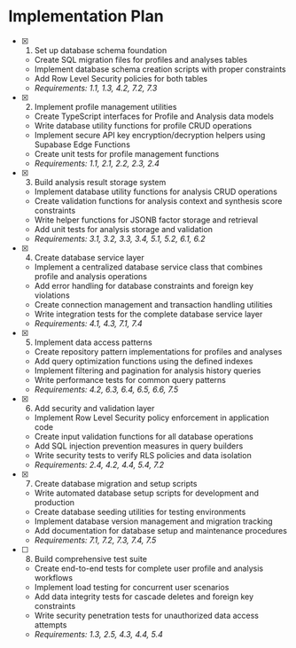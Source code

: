 # Implementation Plan

- [x] 1. Set up database schema foundation
  - Create SQL migration files for profiles and analyses tables
  - Implement database schema creation scripts with proper constraints
  - Add Row Level Security policies for both tables
  - _Requirements: 1.1, 1.3, 4.2, 7.2, 7.3_

- [x] 2. Implement profile management utilities
  - Create TypeScript interfaces for Profile and Analysis data models
  - Write database utility functions for profile CRUD operations
  - Implement secure API key encryption/decryption helpers using Supabase Edge Functions
  - Create unit tests for profile management functions
  - _Requirements: 1.1, 2.1, 2.2, 2.3, 2.4_

- [x] 3. Build analysis result storage system
  - Implement database utility functions for analysis CRUD operations
  - Create validation functions for analysis context and synthesis score constraints
  - Write helper functions for JSONB factor storage and retrieval
  - Add unit tests for analysis storage and validation
  - _Requirements: 3.1, 3.2, 3.3, 3.4, 5.1, 5.2, 6.1, 6.2_

- [x] 4. Create database service layer
  - Implement a centralized database service class that combines profile and analysis operations
  - Add error handling for database constraints and foreign key violations
  - Create connection management and transaction handling utilities
  - Write integration tests for the complete database service layer
  - _Requirements: 4.1, 4.3, 7.1, 7.4_

- [x] 5. Implement data access patterns
  - Create repository pattern implementations for profiles and analyses
  - Add query optimization functions using the defined indexes
  - Implement filtering and pagination for analysis history queries
  - Write performance tests for common query patterns
  - _Requirements: 4.2, 6.3, 6.4, 6.5, 6.6, 7.5_

- [x] 6. Add security and validation layer
  - Implement Row Level Security policy enforcement in application code
  - Create input validation functions for all database operations
  - Add SQL injection prevention measures in query builders
  - Write security tests to verify RLS policies and data isolation
  - _Requirements: 2.4, 4.2, 4.4, 5.4, 7.2_

- [x] 7. Create database migration and setup scripts
  - Write automated database setup scripts for development and production
  - Create database seeding utilities for testing environments
  - Implement database version management and migration tracking
  - Add documentation for database setup and maintenance procedures
  - _Requirements: 7.1, 7.2, 7.3, 7.4, 7.5_

- [ ] 8. Build comprehensive test suite
  - Create end-to-end tests for complete user profile and analysis workflows
  - Implement load testing for concurrent user scenarios
  - Add data integrity tests for cascade deletes and foreign key constraints
  - Write security penetration tests for unauthorized data access attempts
  - _Requirements: 1.3, 2.5, 4.3, 4.4, 5.4_